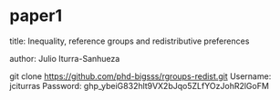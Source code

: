 # paper1

title: Inequality, reference groups and redistributive preferences

author: Julio Iturra-Sanhueza



git clone https://github.com/phd-bigsss/rgroups-redist.git
Username: jciturras
Password: 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




 